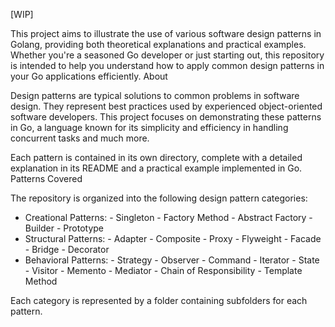 [WIP]

This project aims to illustrate the use of various software design patterns in Golang, providing both theoretical explanations and practical examples. Whether you're a seasoned Go developer or just starting out, this repository is intended to help you understand how to apply common design patterns in your Go applications efficiently.
About

Design patterns are typical solutions to common problems in software design. They represent best practices used by experienced object-oriented software developers. This project focuses on demonstrating these patterns in Go, a language known for its simplicity and efficiency in handling concurrent tasks and much more.

Each pattern is contained in its own directory, complete with a detailed explanation in its README and a practical example implemented in Go.
Patterns Covered

The repository is organized into the following design pattern categories:

- Creational Patterns:
        - Singleton
        - Factory Method
        - Abstract Factory
        - Builder
        - Prototype
- Structural Patterns:
        - Adapter
        - Composite
        - Proxy
        - Flyweight
        - Facade
        - Bridge
        - Decorator
- Behavioral Patterns:
        - Strategy
        - Observer
        - Command
        - Iterator
        - State
        - Visitor
        - Memento
        - Mediator
        - Chain of Responsibility
        - Template Method

Each category is represented by a folder containing subfolders for each pattern.
